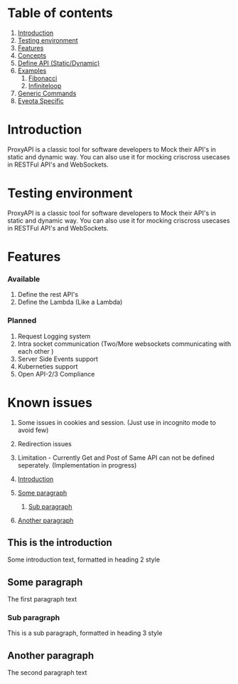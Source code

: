 
# Table of contents
1. [Introduction](#introduction)
2. [Testing environment](#environment)
3. [Features](#features)
3. [Concepts](concepts.md)
4. [Define API (Static/Dynamic)](api.md)
5. [Examples](example.md)
    1. [Fibonacci](fibonacci.md)
    2. [Infiniteloop](infiniteloop.md)
4. [Generic Commands](commands.md)
5. [Eyeota Specific](eyeota.md)

# Introduction <a name="introduction"></a>

ProxyAPI is a classic tool for software developers to Mock their API's in static and dynamic way.
You can also use it for mocking criscross usecases in RESTFul API's and WebSockets.

# Testing environment <a name="environment"></a>

ProxyAPI is a classic tool for software developers to Mock their API's in static and dynamic way.
You can also use it for mocking criscross usecases in RESTFul API's and WebSockets.

# Features

### Available
1. Define the rest API's
2. Define the Lambda (Like a Lambda)
### Planned
1. Request Logging system
2. Intra socket communication (Two/More websockets communicating with each other )
3. Server Side Events support
4. Kuberneties support
5. Open API-2/3 Compliance

# Known issues
1. Some issues in cookies and session. (Just use in incognito mode to avoid few)
2. Redirection issues
3. Limitation - Currently Get and Post of Same API can not be defined seperately. (Implementation in progress)



1. [Introduction](#introduction)
2. [Some paragraph](#paragraph1)
    1. [Sub paragraph](#subparagraph1)
3. [Another paragraph](#paragraph2)

## This is the introduction <a name="introduction"></a>
Some introduction text, formatted in heading 2 style

## Some paragraph <a name="paragraph1"></a>
The first paragraph text

### Sub paragraph <a name="subparagraph1"></a>
This is a sub paragraph, formatted in heading 3 style

## Another paragraph <a name="paragraph2"></a>
The second paragraph text